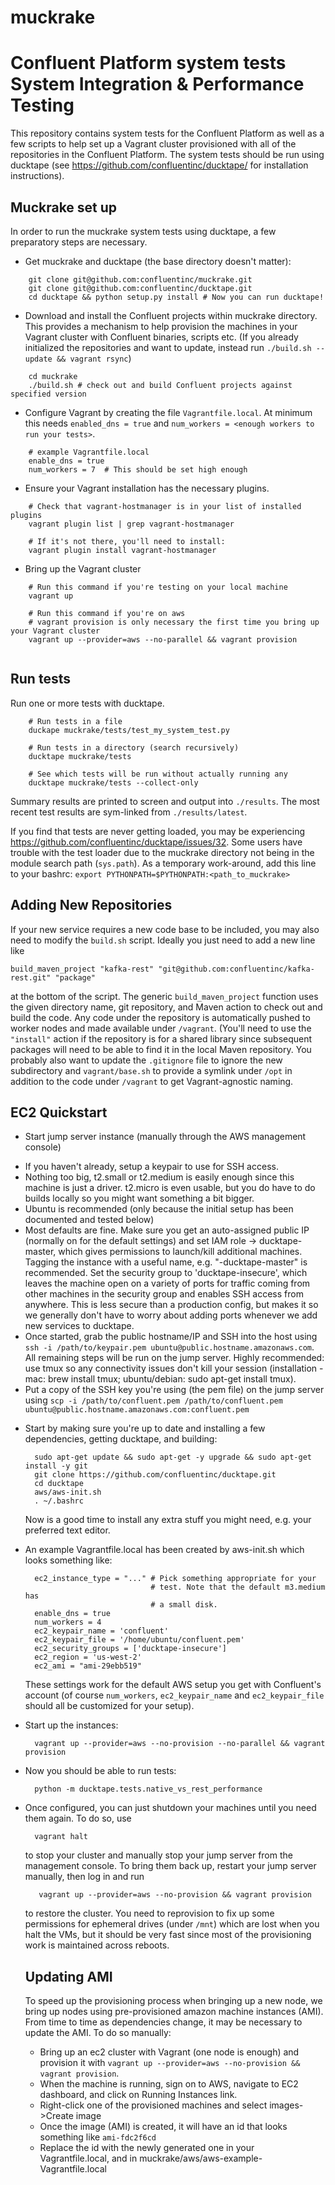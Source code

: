 # muckrake
Confluent Platform system tests
System Integration & Performance Testing
========================================

This repository contains system tests for the Confluent Platform as well as a few scripts to help
set up a Vagrant cluster provisioned with all of the repositories in the Confluent
Platform. The system tests should be run using ducktape (see https://github.com/confluentinc/ducktape/
for installation instructions).


Muckrake set up
---------------
In order to run the muckrake system tests using ducktape, a few preparatory steps are necessary.

* Get muckrake and ducktape (the base directory doesn't matter):
``` 
    git clone git@github.com:confluentinc/muckrake.git
    git clone git@github.com:confluentinc/ducktape.git
    cd ducktape && python setup.py install # Now you can run ducktape!
```


* Download and install the Confluent projects within muckrake directory. This provides a mechanism to help provision the machines in your Vagrant cluster with Confluent binaries, scripts etc. (If you already initialized the repositories and want to update, instead run `./build.sh --update && vagrant rsync`)
``` 
    cd muckrake
    ./build.sh # check out and build Confluent projects against specified version
```
   
* Configure Vagrant by creating the file `Vagrantfile.local`. At minimum this needs `enabled_dns = true` and `num_workers = <enough workers to run your tests>`.
```
    # example Vagrantfile.local
    enable_dns = true
    num_workers = 7  # This should be set high enough
```

* Ensure your Vagrant installation has the necessary plugins.
```
    # Check that vagrant-hostmanager is in your list of installed plugins
    vagrant plugin list | grep vagrant-hostmanager
    
    # If it's not there, you'll need to install:
    vagrant plugin install vagrant-hostmanager
```

* Bring up the Vagrant cluster
```
    # Run this command if you're testing on your local machine
    vagrant up 
    
    # Run this command if you're on aws
    # vagrant provision is only necessary the first time you bring up your Vagrant cluster
    vagrant up --provider=aws --no-parallel && vagrant provision
    
```

Run tests
---------
Run one or more tests with ducktape. 
```    
    # Run tests in a file
    duckape muckrake/tests/test_my_system_test.py
    
    # Run tests in a directory (search recursively)
    ducktape muckrake/tests
    
    # See which tests will be run without actually running any
    ducktape muckrake/tests --collect-only
```

Summary results are printed to screen and output into `./results`. The most recent test results are sym-linked from `./results/latest`.

If you find that tests are never getting loaded, you may be experiencing https://github.com/confluentinc/ducktape/issues/32. Some users have trouble with the test loader due to the muckrake directory not being in the module search path (`sys.path`). As a temporary work-around, add this line to your bashrc: `export PYTHONPATH=$PYTHONPATH:<path_to_muckrake>`


Adding New Repositories
-----------------------

If your new service requires a new code base to be included, you may also need
to modify the `build.sh` script. Ideally you just need to add a new line like

    build_maven_project "kafka-rest" "git@github.com:confluentinc/kafka-rest.git" "package"

at the bottom of the script. The generic `build_maven_project` function uses the
given directory name, git repository, and Maven action to check out and build
the code. Any code under the repository is automatically pushed to worker nodes
and made available under `/vagrant`. (You'll need to use the `"install"` action
if the repository is for a shared library since subsequent packages will need to
be able to find it in the local Maven repository. You probably also want to
update the `.gitignore` file to ignore the new subdirectory and
`vagrant/base.sh` to provide a symlink under `/opt` in addition to the code
under `/vagrant` to get Vagrant-agnostic naming.

EC2 Quickstart
--------------

* Start jump server instance (manually through the AWS management console)
 - If you haven't already, setup a keypair to use for SSH access.
 - Nothing too big, t2.small or t2.medium is easily enough since this machine is
   just a driver. t2.micro is even usable, but you do have to do builds locally
   so you might want something a bit bigger.
 - Ubuntu is recommended (only because the initial setup has been documented and
   tested below)
 - Most defaults are fine. Make sure you get an auto-assigned public IP
   (normally on for the default settings) and set IAM role ->
   ducktape-master, which gives permissions to launch/kill additional
   machines. Tagging the instance with a useful name,
   e.g. "<you>-ducktape-master" is recommended. Set the security group to
   'ducktape-insecure', which leaves the machine open on a variety of ports for
   traffic coming from other machines in the security group and enables SSH
   access from anywhere. This is less secure than a production config, but makes
   it so we generally don't have to worry about adding ports whenever we add new
   services to ducktape.
 - Once started, grab the public hostname/IP and SSH into the host using
   `ssh -i /path/to/keypair.pem ubuntu@public.hostname.amazonaws.com`. All
   remaining steps will be run on the jump server. Highly recommended: use tmux 
   so any connectivity issues don't kill your session
   (installation - mac: brew install tmux; ubuntu/debian: sudo apt-get install tmux). 
 - Put a copy of the SSH key you're using (the pem file) on the jump server using 
   `scp -i /path/to/confluent.pem /path/to/confluent.pem ubuntu@public.hostname.amazonaws.com:confluent.pem`

* Start by making sure you're up to date and installing a few dependencies,
  getting ducktape, and building:

        sudo apt-get update && sudo apt-get -y upgrade && sudo apt-get install -y git
        git clone https://github.com/confluentinc/ducktape.git
        cd ducktape
        aws/aws-init.sh
        . ~/.bashrc

  Now is a good time to install any extra stuff you might need, e.g. your
  preferred text editor.

* An example Vagrantfile.local has been created by aws-init.sh which looks something like:

        ec2_instance_type = "..." # Pick something appropriate for your
                                  # test. Note that the default m3.medium has
                                  # a small disk.
        enable_dns = true
        num_workers = 4
        ec2_keypair_name = 'confluent'
        ec2_keypair_file = '/home/ubuntu/confluent.pem'
        ec2_security_groups = ['ducktape-insecure']
        ec2_region = 'us-west-2'
        ec2_ami = "ami-29ebb519"

  These settings work for the default AWS setup you get with Confluent's
  account (of course `num_workers`, `ec2_keypair_name` and `ec2_keypair_file`
  should all be customized for your setup).

* Start up the instances:

        vagrant up --provider=aws --no-provision --no-parallel && vagrant provision

* Now you should be able to run tests:

        python -m ducktape.tests.native_vs_rest_performance

* Once configured, you can just shutdown your machines until you need them
  again. To do so, use

        vagrant halt

  to stop your cluster and manually stop your jump server from the management
  console. To bring them back up, restart your jump server manually, then log in
  and run

         vagrant up --provider=aws --no-provision && vagrant provision

  to restore the cluster. You need to reprovision to fix up some permissions for
  ephemeral drives (under `/mnt`) which are lost when you halt the VMs, but it
  should be very fast since most of the provisioning work is maintained across
  reboots.
  
  Updating AMI
  ------------
  To speed up the provisioning process when bringing up a new node, we bring up nodes using pre-provisioned amazon machine instances (AMI). From time to time as dependencies change, it may be necessary to update the AMI. To do so manually:
  * Bring up an ec2 cluster with Vagrant (one node is enough) and provision it with `vagrant up --provider=aws --no-provision && vagrant provision`.
  * When the machine is running, sign on to AWS, navigate to EC2 dashboard, and click on Running Instances link.   
  * Right-click one of the provisioned machines and select images->Create image
  * Once the image (AMI) is created, it will have an id that looks something like `ami-fdc2f6cd`
  * Replace the id with the newly generated one in your Vagrantfile.local, and in muckrake/aws/aws-example-Vagrantfile.local

